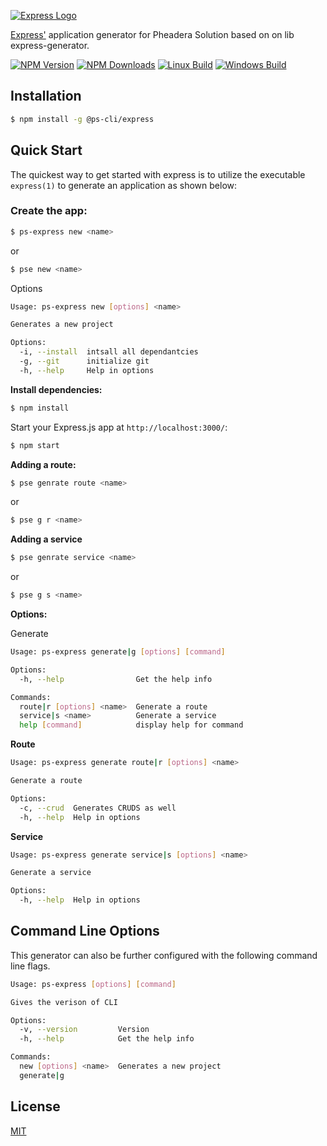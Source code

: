 [![Express Logo](https://i.cloudup.com/zfY6lL7eFa-3000x3000.png)](http://expressjs.com/)

[Express'](https://www.npmjs.com/package/express) application generator for Pheadera Solution based on on lib express-generator.

[![NPM Version][npm-image]][npm-url]
[![NPM Downloads][downloads-image]][downloads-url]
[![Linux Build][travis-image]][travis-url]
[![Windows Build][appveyor-image]][appveyor-url]

## Installation

```sh
$ npm install -g @ps-cli/express
```


## Quick Start

The quickest way to get started with express is to utilize the executable `express(1)` to generate an application as shown below:

### Create the app:

```bash
$ ps-express new <name>
```
or
```bash
$ pse new <name>
```

Options

```bash
Usage: ps-express new [options] <name>

Generates a new project

Options:
  -i, --install  intsall all dependantcies
  -g, --git      initialize git
  -h, --help     Help in options
```



<b>Install dependencies:</b>

```bash
$ npm install
```

Start your Express.js app at `http://localhost:3000/`:

```bash
$ npm start
```

<b>Adding a route:</b>

```bash
$ pse genrate route <name>
```
or
```bash
$ pse g r <name>
```

<b>Adding a service</b>

```bash
$ pse genrate service <name>
```
or
```bash
$ pse g s <name>
```

<b>Options:</b>

Generate

```bash
Usage: ps-express generate|g [options] [command]

Options:
  -h, --help                Get the help info

Commands:
  route|r [options] <name>  Generate a route
  service|s <name>          Generate a service
  help [command]            display help for command
```

<b>Route</b>

```bash
Usage: ps-express generate route|r [options] <name>

Generate a route

Options:
  -c, --crud  Generates CRUDS as well
  -h, --help  Help in options
```

<b>Service</b>

```bash
Usage: ps-express generate service|s [options] <name>

Generate a service

Options:
  -h, --help  Help in options
```
## Command Line Options

This generator can also be further configured with the following command line flags.

```bash
Usage: ps-express [options] [command]

Gives the verison of CLI

Options:
  -v, --version         Version
  -h, --help            Get the help info

Commands:
  new [options] <name>  Generates a new project
  generate|g
``` 

## License

[MIT](LICENSE)

[npm-image]: https://img.shields.io/npm/v/express-generator.svg
[npm-url]: https://npmjs.org/package/express-generator
[travis-image]: https://img.shields.io/travis/expressjs/generator/master.svg?label=linux
[travis-url]: https://travis-ci.org/expressjs/generator
[appveyor-image]: https://img.shields.io/appveyor/ci/dougwilson/generator/master.svg?label=windows
[appveyor-url]: https://ci.appveyor.com/project/dougwilson/generator
[downloads-image]: https://img.shields.io/npm/dm/express-generator.svg
[downloads-url]: https://npmjs.org/package/express-generator